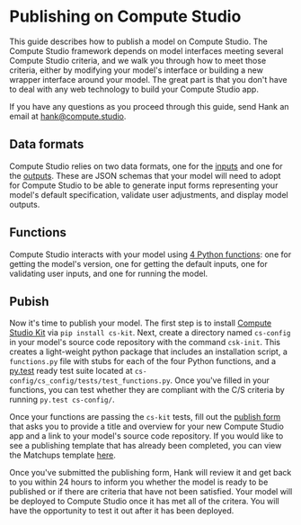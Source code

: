 # Publishing on Compute Studio

This guide describes how to publish a model on Compute Studio. The Compute Studio framework depends on model interfaces meeting several Compute Studio criteria, and we walk you through how to meet those criteria, either by modifying your model's interface or building a new wrapper interface around your model. The great part is that you don't have to deal with any web technology to build your Compute Studio app.

If you have any questions as you proceed through this guide, send Hank an email at <a href="mailto:hank@compute.studio">hank@compute.studio</a>.

## Data formats

Compute Studio relies on two data formats, one for the [inputs](/publish/inputs) and one for the [outputs](/publish/outputs/). These are JSON schemas that your model will need to adopt for Compute Studio to be able to generate input forms representing your model's default specification, validate user adjustments, and display model outputs.

## Functions

Compute Studio interacts with your model using [4 Python functions](/publish/functions/): one for getting the model's version, one for getting the default inputs, one for validating user inputs, and one for running the model.

## Pubish

Now it's time to publish your model. The first step is to install [Compute Studio Kit](https://github.com/compute-tooling/compute-studio-kit/#compute-studio-kit) via `pip install cs-kit`. Next, create a directory named `cs-config` in your model's source code repository with the command `csk-init`. This creates a light-weight python package that includes an installation script, a `functions.py` file with stubs for each of the four Python functions, and a [py.test](https://docs.pytest.org/en/latest/) ready test suite located at `cs-config/cs_config/tests/test_functions.py`. Once you've filled in your functions, you can test whether they are compliant with the C/S criteria by running `py.test cs-config/`.

Once your functions are passing the `cs-kit` tests, fill out the [publish form](https://compute.studio/publish) that asks you to provide a title and overview for your new Compute Studio app and a link to your model's source code repository. If you would like to see a publishing template that has already been completed, you can view the Matchups template [here](https://compute.studio/hdoupe/Matchups/detail).

Once you've submitted the publishing form, Hank will review it and get back to you within 24 hours to inform you whether the model is ready to be published or if there are criteria that have not been satisfied. Your model will be deployed to Compute Studio once it has met all of the critera. You will have the opportunity to test it out after it has been deployed.
